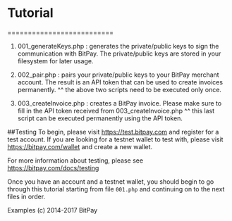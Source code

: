 # Tutorial
==========================

1. 001_generateKeys.php : generates the private/public keys to sign the communication with BitPay. The private/public keys are stored in your filesystem for later usage.
2. 002_pair.php : pairs your private/public keys to your BitPay merchant account. The result is an API token that can be used to create invoices permanently.
^^ the above two scripts need to be executed only once.

3. 003_createInvoice.php : creates a BitPay invoice. Please make sure to fill in the API token received from 003_createInvoice.php
^^ this last script can be executed permanently using the API token.


##Testing
To begin, please visit https://test.bitpay.com and register for a test account.
If you are looking for a testnet wallet to test with, please visit https://bitpay.com/wallet and
create a new wallet. 

For more information about testing, please see https://bitpay.com/docs/testing


Once you have an account and a testnet wallet, you should begin to go through
this tutorial starting from file `001.php` and continuing on to the next
files in order.


Examples (c) 2014-2017 BitPay
